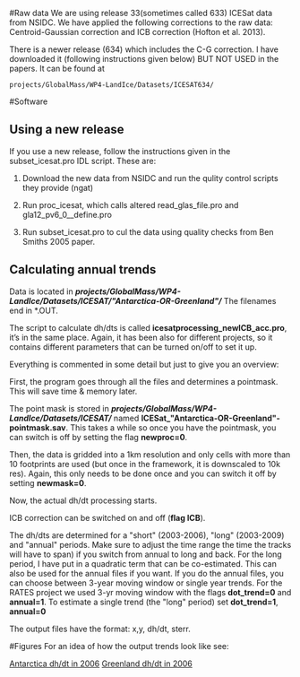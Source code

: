 #Raw data
We are using release 33(sometimes called 633) ICESat data from NSIDC. We have applied the following corrections to the raw data: Centroid-Gaussian correction and ICB correction (Hofton et al. 2013).

There is a newer release (634) which includes the C-G correction. I have downloaded it (following instructions given below) BUT NOT USED in the papers. It can be found at
```
projects/GlobalMass/WP4-LandIce/Datasets/ICESAT634/
```

#Software

## Using a new release
If you use a new release, follow the instructions given in the subset_icesat.pro IDL script. These are:

1) Download the new data from NSIDC and run the qulity control scripts they provide (ngat)

2) Run proc_icesat, which calls altered read_glas_file.pro and gla12_pv6_0__define.pro

3) Run subset_icesat.pro to cul the data using quality checks from Ben Smiths 2005 paper.

## Calculating annual trends
Data is located in **_projects/GlobalMass/WP4-LandIce/Datasets/ICESAT/"Antarctica-OR-Greenland"/_**
The filenames end in *.OUT.

The script to calculate dh/dts is called **icesatprocessing_newICB_acc.pro**, it’s in the same place. Again, it has been also for different projects, so it contains different parameters that can be turned on/off to set it up.

Everything is commented in some detail but just to give you an overview:

First, the program goes through all the files and determines a pointmask. This will save time & memory later.

The point mask is stored in **_projects/GlobalMass/WP4-LandIce/Datasets/ICESAT/_** named **ICESat_"Antarctica-OR-Greenland"-pointmask.sav**. This takes a while so once you have the pointmask, you can switch is off by setting the flag **newproc=0**.

Then, the data is gridded into a 1km resolution and only cells with more than 10 footprints are used (but once in the framework, it is downscaled to 10k res).
Again, this only needs to be done once and you can switch it off by setting **newmask=0**.

Now, the actual dh/dt processing starts.

ICB correction can be switched on and off (**flag ICB**).

The dh/dts are determined for a "short" (2003-2006), "long" (2003-2009) and "annual" periods. Make sure to adjust the time range the time the tracks will have to span) if you switch from annual to long and back. For the long period, I have put in a quadratic term that can be co-estimated. This can also be used for the annual files if you want.
If you do the annual files, you can choose between 3-year moving window or single year trends. For the RATES project we used 3-yr moving window with the flags **dot_trend=0** and **annual=1**. To estimate a single trend (the "long" period) set **dot_trend=1**, **annual=0**

The output files have the format: x,y, dh/dt, sterr.

#Figures
For an idea of how the output trends look like see:

[Antarctica dh/dt in 2006](https://github.com/albamesp/GBM/blob/master/figures/icesat_2006.png)
[Greenland dh/dt in 2006](https://github.com/albamesp/GBM/tree/master/figures/icesat_GRIS_2006.png)

 
